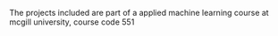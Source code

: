The projects included are part 
of a applied machine learning 
course at mcgill university, 
course code 551

